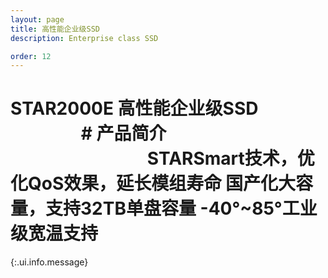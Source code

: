```yaml
---
layout: page
title: 高性能企业级SSD
description: Enterprise class SSD

order: 12
---
```


# STAR2000E 高性能企业级SSD &nbsp;&nbsp;&nbsp;&nbsp;&nbsp;&nbsp;&nbsp;&nbsp;&nbsp;&nbsp;&nbsp;&nbsp;&nbsp;&nbsp;&nbsp;&nbsp; # 产品简介<br>&nbsp;&nbsp;&nbsp;&nbsp;&nbsp;&nbsp;&nbsp;&nbsp;&nbsp;&nbsp;&nbsp;&nbsp;&nbsp;&nbsp;&nbsp;&nbsp;&nbsp;&nbsp;&nbsp;&nbsp;&nbsp;&nbsp;&nbsp;&nbsp;&nbsp;&nbsp;&nbsp;&nbsp;&nbsp;&nbsp;&nbsp;&nbsp; STARSmart技术，优化QoS效果，延长模组寿命 国产化大容量，支持32TB单盘容量 -40°~85°工业级宽温支持
{:.ui.info.message}